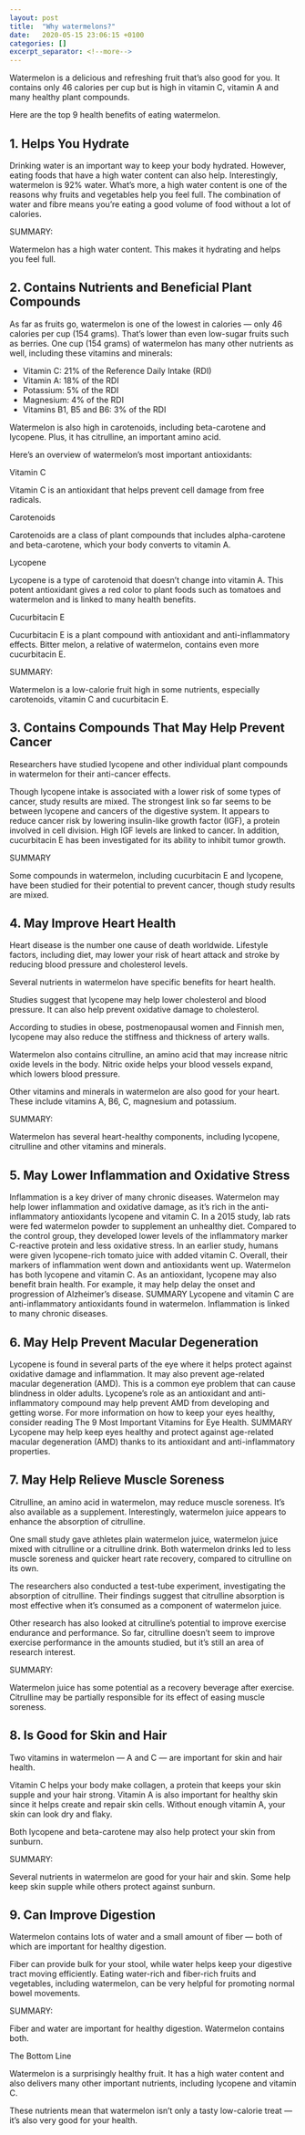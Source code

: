 ```yaml
---
layout: post
title:  "Why watermelons?"
date:   2020-05-15 23:06:15 +0100
categories: []
excerpt_separator: <!--more-->
---
```


Watermelon is a delicious and refreshing fruit that’s also good for you.
It contains only 46 calories per cup but is high in vitamin C, vitamin A and many healthy plant compounds.

Here are the top 9 health benefits of eating watermelon.

## 1. Helps You Hydrate
Drinking water is an important way to keep your body hydrated. However, eating foods that have a high water content can also help. Interestingly, watermelon is 92% water. What’s more, a high water content is one of the reasons why fruits and vegetables help you feel full. The combination of water and fibre means you’re eating a good volume of food without a lot of calories.

SUMMARY:

Watermelon has a high water content. This makes it hydrating and helps you feel full.

## 2. Contains Nutrients and Beneficial Plant Compounds
As far as fruits go, watermelon is one of the lowest in calories — only 46 calories per cup (154 grams). That’s lower than even low-sugar fruits such as berries. One cup (154 grams) of watermelon has many other nutrients as well, including these vitamins and minerals:
- Vitamin C: 21% of the Reference Daily Intake (RDI)
- Vitamin A: 18% of the RDI
- Potassium: 5% of the RDI
- Magnesium: 4% of the RDI
- Vitamins B1, B5 and B6: 3% of the RDI

Watermelon is also high in carotenoids, including beta-carotene and lycopene. Plus, it has citrulline, an important amino acid.

Here’s an overview of watermelon’s most important antioxidants:

Vitamin C

Vitamin C is an antioxidant that helps prevent cell damage from free radicals.

Carotenoids

Carotenoids are a class of plant compounds that includes alpha-carotene and beta-carotene, which your body converts to vitamin A.

Lycopene

Lycopene is a type of carotenoid that doesn’t change into vitamin A. This potent antioxidant gives a red color to plant foods such as tomatoes and watermelon and is linked to many health benefits.

Cucurbitacin E

Cucurbitacin E is a plant compound with antioxidant and anti-inflammatory effects. Bitter melon, a relative of watermelon, contains even more cucurbitacin E.

SUMMARY:

Watermelon is a low-calorie fruit high in some nutrients, especially carotenoids, vitamin C and cucurbitacin E.

## 3. Contains Compounds That May Help Prevent Cancer
Researchers have studied lycopene and other individual plant compounds in watermelon for their anti-cancer effects.

Though lycopene intake is associated with a lower risk of some types of cancer, study results are mixed. The strongest link so far seems to be between lycopene and cancers of the digestive system. It appears to reduce cancer risk by lowering insulin-like growth factor (IGF), a protein involved in cell division. High IGF levels are linked to cancer. In addition, cucurbitacin E has been investigated for its ability to inhibit tumor growth.

SUMMARY

Some compounds in watermelon, including cucurbitacin E and lycopene, have been studied for their potential to prevent cancer, though study results are mixed.
<!--more-->

## 4. May Improve Heart Health
Heart disease is the number one cause of death worldwide.
Lifestyle factors, including diet, may lower your risk of heart attack and stroke by reducing blood pressure and cholesterol levels.

Several nutrients in watermelon have specific benefits for heart health.

Studies suggest that lycopene may help lower cholesterol and blood pressure. It can also help prevent oxidative damage to cholesterol.

According to studies in obese, postmenopausal women and Finnish men, lycopene may also reduce the stiffness and thickness of artery walls.

Watermelon also contains citrulline, an amino acid that may increase nitric oxide levels in the body. Nitric oxide helps your blood vessels expand, which lowers blood pressure.

Other vitamins and minerals in watermelon are also good for your heart. These include vitamins A, B6, C, magnesium and potassium.

SUMMARY:

Watermelon has several heart-healthy components, including lycopene, citrulline and other vitamins and minerals.

## 5. May Lower Inflammation and Oxidative Stress
Inflammation is a key driver of many chronic diseases.
Watermelon may help lower inflammation and oxidative damage, as it’s rich in the anti-inflammatory antioxidants lycopene and vitamin C.
In a 2015 study, lab rats were fed watermelon powder to supplement an unhealthy diet. Compared to the control group, they developed lower levels of the inflammatory marker C-reactive protein and less oxidative stress.
In an earlier study, humans were given lycopene-rich tomato juice with added vitamin C. Overall, their markers of inflammation went down and antioxidants went up. Watermelon has both lycopene and vitamin C.
As an antioxidant, lycopene may also benefit brain health. For example, it may help delay the onset and progression of Alzheimer’s disease.
SUMMARY
Lycopene and vitamin C are anti-inflammatory antioxidants found in watermelon. Inflammation is linked to many chronic diseases.

## 6. May Help Prevent Macular Degeneration
Lycopene is found in several parts of the eye where it helps protect against oxidative damage and inflammation.
It may also prevent age-related macular degeneration (AMD). This is a common eye problem that can cause blindness in older adults.
Lycopene’s role as an antioxidant and anti-inflammatory compound may help prevent AMD from developing and getting worse.
For more information on how to keep your eyes healthy, consider reading The 9 Most Important Vitamins for Eye Health.
SUMMARY
Lycopene may help keep eyes healthy and protect against age-related macular degeneration (AMD) thanks to its antioxidant and anti-inflammatory properties.

## 7. May Help Relieve Muscle Soreness
Citrulline, an amino acid in watermelon, may reduce muscle soreness. It’s also available as a supplement.
Interestingly, watermelon juice appears to enhance the absorption of citrulline.

One small study gave athletes plain watermelon juice, watermelon juice mixed with citrulline or a citrulline drink. Both watermelon drinks led to less muscle soreness and quicker heart rate recovery, compared to citrulline on its own.

The researchers also conducted a test-tube experiment, investigating the absorption of citrulline. Their findings suggest that citrulline absorption is most effective when it’s consumed as a component of watermelon juice.

Other research has also looked at citrulline’s potential to improve exercise endurance and performance.
So far, citrulline doesn’t seem to improve exercise performance in the amounts studied, but it’s still an area of research interest.

SUMMARY:

Watermelon juice has some potential as a recovery beverage after exercise. Citrulline may be partially responsible for its effect of easing muscle soreness.

## 8. Is Good for Skin and Hair
Two vitamins in watermelon — A and C — are important for skin and hair health.

Vitamin C helps your body make collagen, a protein that keeps your skin supple and your hair strong.
Vitamin A is also important for healthy skin since it helps create and repair skin cells. Without enough vitamin A, your skin can look dry and flaky.

Both lycopene and beta-carotene may also help protect your skin from sunburn.

SUMMARY:

Several nutrients in watermelon are good for your hair and skin. Some help keep skin supple while others protect against sunburn.

## 9. Can Improve Digestion
Watermelon contains lots of water and a small amount of fiber — both of which are important for healthy digestion.

Fiber can provide bulk for your stool, while water helps keep your digestive tract moving efficiently.
Eating water-rich and fiber-rich fruits and vegetables, including watermelon, can be very helpful for promoting normal bowel movements.

SUMMARY:

Fiber and water are important for healthy digestion. Watermelon contains both.

The Bottom Line

Watermelon is a surprisingly healthy fruit. It has a high water content and also delivers many other important nutrients, including lycopene and vitamin C.

These nutrients mean that watermelon isn’t only a tasty low-calorie treat — it’s also very good for your health.